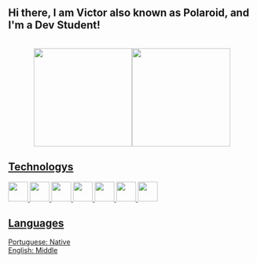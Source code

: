 <h2 align="left">Hi there, I am Victor also known as Polaroid, and I'm a Dev Student!</h2>

<div align="center">
  <br>
  <a href="https://github.com/Polaroid399">
  <img loading="lazy" height="200em" src="https://github-readme-stats.vercel.app/api/top-langs/?username=Polaroid339&layout=compact&langs_count=8&theme=nord&title_color=ffea00"/><img loading="lazy" height="200em" src="https://github-readme-stats.vercel.app/api?username=Polaroid339&show_icons=true&theme=nord&icon_color=ffea00&title_color=ffea00"/>
</div>

## Technologys

<div>
  <img loading="lazy" src="https://static-00.iconduck.com/assets.00/python-icon-2048x2037-lpg0vgkm.png" width="40" height="40"/> <img loading="lazy" src="https://cdn-icons-png.flaticon.com/512/732/732212.png" width="40" height="40"/> <img loading="lazy" src="https://cdn-icons-png.flaticon.com/512/732/732190.png" width="40" height="40"/> <img loading="lazy" src="https://static-00.iconduck.com/assets.00/javascript-js-icon-2048x2048-nyxvtvk0.png" width="40" height="40"/> <img loading="lazy" src="https://cdn-icons-png.flaticon.com/512/5968/5968282.png" width="40" height="40"/> <img loading="lazy" src="https://camo.githubusercontent.com/08e5c6e8aa7ccef45e684d725a12d76bb5f7d8da0d51b48efe78c24a999193c3/68747470733a2f2f63646e2e776f726c64766563746f726c6f676f2e636f6d2f6c6f676f732f632d312e737667" width="40" height="40"/> <img loading="lazy" src="https://camo.githubusercontent.com/141e6c6f66f8baa91f42f8b85037a5e30a6ad232f1b1ace12155bc45f39b7b26/68747470733a2f2f7777772e7376677265706f2e636f6d2f73686f772f3435323132392f76732d636f64652e737667" width="40" height="40"/>
</div>


## Languages
Portuguese: Native <br>
English: Middle
